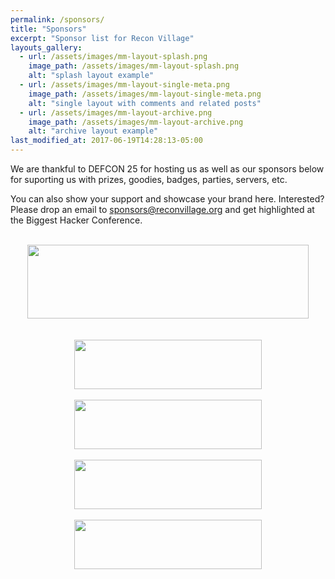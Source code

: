 ```yaml
---
permalink: /sponsors/
title: "Sponsors"
excerpt: "Sponsor list for Recon Village"
layouts_gallery:
  - url: /assets/images/mm-layout-splash.png
    image_path: /assets/images/mm-layout-splash.png
    alt: "splash layout example"
  - url: /assets/images/mm-layout-single-meta.png
    image_path: /assets/images/mm-layout-single-meta.png
    alt: "single layout with comments and related posts"
  - url: /assets/images/mm-layout-archive.png
    image_path: /assets/images/mm-layout-archive.png
    alt: "archive layout example"
last_modified_at: 2017-06-19T14:28:13-05:00
---
```


We are thankful to DEFCON 25 for hosting us as well as our sponsors below for suporting us with prizes, goodies, badges, parties, servers, etc. 

You can also show your support and showcase your brand here. Interested? Please drop an email to sponsors@reconvillage.org and get highlighted at the Biggest Hacker Conference.
<center>
<br><a href="https://www.synack.com/red-team/" target="_blank"><img src='/assets/images/Synack.jpg' width='450' height='118' ></a><br><br><br><a href='https://www.notsosecure.com/' target="_blank"><img src='/assets/images/notsosecure.png' width='300' height='79'></a><br><br><a href='https://www.senseofsecurity.com.au' target="_blank"><img src='/assets/images/senseofsecurity.png' width='300' height='79'></a><br><br><a href="http://hardwear.io/" target="_blank"><img src='/assets/images/hardwear.jpg' width='300' height='79' ></a><br><br><a href='https://www.hunch.ly/' target="_blank"><img src='/assets/images/hunchly.png' width='300' height='79'></a><br>
</center>


